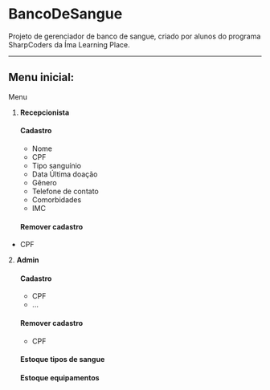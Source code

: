 
# BancoDeSangue
Projeto de gerenciador de banco de sangue, criado por alunos do programa SharpCoders da Íma Learning Place.
___

<h2>Menu inicial:</h2>

Menu
  1. <b>Recepcionista</b>
<ul> <h4>Cadastro</h4>
      <ul><li>Nome</li>
      <li>CPF</li>
      <li>Tipo sanguínio</li>
      <li>Data Última doação</li>
      <li>Gênero</li>
      <li>Telefone de contato</li>
      <li>Comorbidades</li>
      <li>IMC</li></ul>
	 </ul>
     <ul><h4>Remover cadastro</h4>
	      <li>CPF</li></ul>
      </ul>
  2. <b>Admin</b>
<ul> <h4>Cadastro</h4>
      <ul><li>CPF</li>
		      <li>...</li></ul>
	 </ul>
     <ul><h4>Remover cadastro</h4>
	      <ul><li>CPF</li></ul></ul>
      </ul>
      <ul><h4>Estoque tipos de sangue</h4></ul>
      <ul><h4>Estoque equipamentos</h4></ul>
      </ul>

